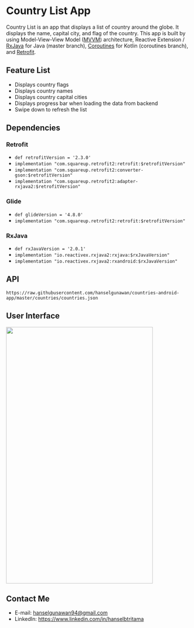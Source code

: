 # Country List App

Country List is an app that displays a list of country around the globe. It displays the name, capital city, and flag of the country. This app is built by using Model-View-View Model ([MVVM](https://en.wikipedia.org/wiki/Model%E2%80%93view%E2%80%93viewmodel)) architecture, Reactive Extension / [RxJava](https://github.com/ReactiveX/RxJava) for Java (master branch), [Coroutines](https://kotlinlang.org/docs/reference/coroutines/coroutines-guide.html) for Kotlin (coroutines branch), and [Retrofit](https://square.github.io/retrofit/).

## Feature List

 * Displays country flags
 * Displays country names
 * Displays country capital cities
 * Displays progress bar when loading the data from backend
 * Swipe down to refresh the list
 
## Dependencies

### Retrofit

 * `def retrofitVersion = '2.3.0'`
 * `implementation "com.squareup.retrofit2:retrofit:$retrofitVersion"`
 * `implementation "com.squareup.retrofit2:converter-gson:$retrofitVersion"`
 * `implementation "com.squareup.retrofit2:adapter-rxjava2:$retrofitVersion"`
 
### Glide

 * `def glideVersion = '4.8.0'`
 * `implementation "com.squareup.retrofit2:retrofit:$retrofitVersion"`
 
### RxJava

 * `def rxJavaVersion = '2.0.1'`
 * `implementation "io.reactivex.rxjava2:rxjava:$rxJavaVersion"`
 * `implementation "io.reactivex.rxjava2:rxandroid:$rxJavaVersion"`
 
## API

`https://raw.githubusercontent.com/hanselgunawan/countries-android-app/master/countries/countries.json`

## User Interface
<img src="https://i.imgur.com/MBZjc9w.png" width="400" height="700" />

## Contact Me
* E-mail: hanselgunawan94@gmail.com
* LinkedIn: https://www.linkedin.com/in/hanselbtritama
